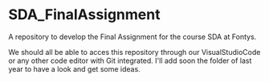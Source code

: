 # SDA_FinalAssignment
A repository to develop the Final Assignment for the course SDA at Fontys.


We should all be able to acces this repository through our VisualStudioCode or any other code editor with Git integrated.
I'll add soon the folder of last year to have a look and get some ideas.
